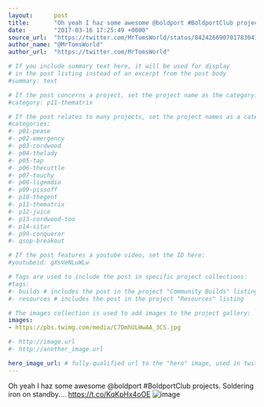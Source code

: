 ```yaml
---
layout:      post
title:       "Oh yeah I haz some awesome @boldport #BoldportClub projects. Soldering iron on standby...."
date:        "2017-03-16 17:25:49 +0000"
source_url:  "https://twitter.com/MrTomsWorld/status/842426690701783041"
author_name: "@MrTomsWorld"
author_url:  "https://twitter.com/MrTomsWorld"

# If you include summary text here, it will be used for display
# in the post listing instead of an excerpt from the post body
#summary: text

# If the post concerns a project, set the project name as the category:
#category: p11-thematrix

# If the post relates to many projects, set the project names as a categories array:
#categories:
#- p01-pease
#- p02-emergency
#- p03-cordwood
#- p04-thelady
#- p05-tap
#- p06-thecuttle
#- p07-touchy
#- p08-ligemdio
#- p09-pissoff
#- p10-thegent
#- p11-thematrix
#- p12-juice
#- p13-cordwood-too
#- p14-sitar
#- p99-conqueror
#- qsop-breakout

# If the post features a youtube video, set the ID here:
#youtubeid: gXsVeNLuWLw

# Tags are used to include the post in specific project collections:
#tags:
#- builds # includes the post in the project "Community Builds" listing
#- resources # includes the post in the project "Resources" listing

# The images collection is used to add images to the project gallery:
images:
- https://pbs.twimg.com/media/C7DmhULWwAA_3CS.jpg

#- http://image.url
#- http://another_image.url

hero_image_url: # fully-qualified url to the "hero" image, used in twitter cards for example
---
```


Oh yeah I haz some awesome @boldport #BoldportClub projects. Soldering iron on standby.... https://t.co/KqKpHx4oOE
![image](https://pbs.twimg.com/media/C7DmhULWwAA_3CS.jpg)


